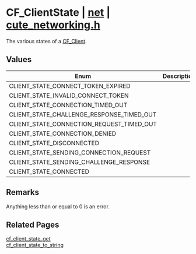 # CF_ClientState | [net](https://github.com/RandyGaul/cute_framework/blob/master/docs/net/README.md) | [cute_networking.h](https://github.com/RandyGaul/cute_framework/blob/master/include/cute_networking.h)

The various states of a [CF_Client](https://github.com/RandyGaul/cute_framework/blob/master/docs/net/cf_client.md).

## Values

Enum | Description
--- | ---
CLIENT_STATE_CONNECT_TOKEN_EXPIRED | 
CLIENT_STATE_INVALID_CONNECT_TOKEN | 
CLIENT_STATE_CONNECTION_TIMED_OUT | 
CLIENT_STATE_CHALLENGE_RESPONSE_TIMED_OUT | 
CLIENT_STATE_CONNECTION_REQUEST_TIMED_OUT | 
CLIENT_STATE_CONNECTION_DENIED | 
CLIENT_STATE_DISCONNECTED | 
CLIENT_STATE_SENDING_CONNECTION_REQUEST | 
CLIENT_STATE_SENDING_CHALLENGE_RESPONSE | 
CLIENT_STATE_CONNECTED | 

## Remarks

Anything less than or equal to 0 is an error.

## Related Pages

[cf_client_state_get](https://github.com/RandyGaul/cute_framework/blob/master/docs/net/cf_client_state_get.md)  
[cf_client_state_to_string](https://github.com/RandyGaul/cute_framework/blob/master/docs/net/cf_client_state_to_string.md)  
